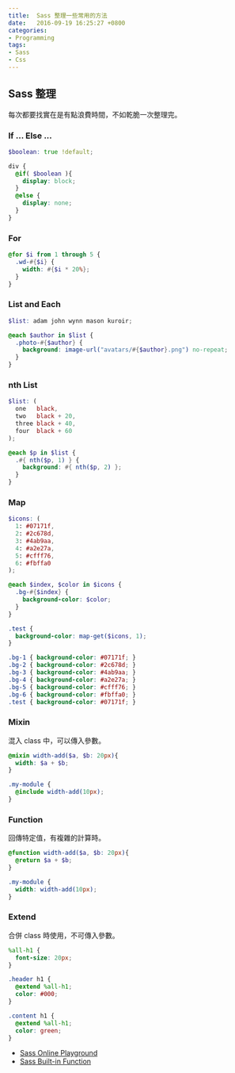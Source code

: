 ```yaml
---
title:  Sass 整理一些常用的方法
date:   2016-09-19 16:25:27 +0800
categories:
- Programming
tags:
- Sass
- Css
---
```


## Sass 整理

每次都要找實在是有點浪費時間，不如乾脆一次整理完。

### If ... Else ...

```scss
$boolean: true !default;

div {
  @if( $boolean ){
    display: block;
  }
  @else {
    display: none;
  }
}
```

### For

```scss
@for $i from 1 through 5 {
  .wd-#{$i} {
    width: #{$i * 20%};
  }
}
```

<!-- more -->

### List and Each

```scss
$list: adam john wynn mason kuroir;

@each $author in $list {
  .photo-#{$author} {
    background: image-url("avatars/#{$author}.png") no-repeat;
  }
}
````

### nth List

```scss
$list: (
  one   black,
  two   black + 20,
  three black + 40,
  four  black + 60
);

@each $p in $list {
  .#{ nth($p, 1) } {
    background: #{ nth($p, 2) };
  }
}
```

### Map

```scss
$icons: (
  1: #07171f,
  2: #2c678d,
  3: #4ab9aa,
  4: #a2e27a,
  5: #cfff76,
  6: #fbffa0
);

@each $index, $color in $icons {
  .bg-#{$index} {
    background-color: $color;
  }
}

.test {
  background-color: map-get($icons, 1);
}
```

```css
.bg-1 { background-color: #07171f; }
.bg-2 { background-color: #2c678d; }
.bg-3 { background-color: #4ab9aa; }
.bg-4 { background-color: #a2e27a; }
.bg-5 { background-color: #cfff76; }
.bg-6 { background-color: #fbffa0; }
.test { background-color: #07171f; }
```

### Mixin

混入 class 中，可以傳入參數。

```scss
@mixin width-add($a, $b: 20px){
  width: $a + $b;
}

.my-module {
  @include width-add(10px);
}
```

### Function

回傳特定值，有複雜的計算時。

```scss
@function width-add($a, $b: 20px){
  @return $a + $b;
}

.my-module {
  width: width-add(10px);
}
```

### Extend

合併 class 時使用，不可傳入參數。

```scss
%all-h1 {
  font-size: 20px;
}

.header h1 {
  @extend %all-h1;
  color: #000;
}

.content h1 {
  @extend %all-h1;
  color: green;
}
```


- [Sass Online Playground](http://www.sassmeister.com/)
- [Sass Built-in Function](http://sass-lang.com/documentation/Sass/Script/Functions.html)
